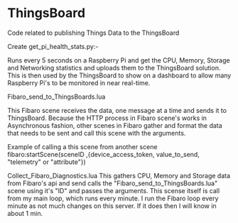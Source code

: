 # ThingsBoard
Code related to publishing Things Data to the ThingsBoard


Create get_pi_health_stats.py:-

Runs every 5 seconds on a Raspberry Pi and get the CPU, Memory, Storage and Networking statistics and uploads them to the ThingsBoard solution.
This is then used by the ThingsBoard to show on a dashboard to allow many Raspberry Pi's to be monitored in near real-time.


Fibaro_send_to_ThingsBoards.lua

This Fibaro scene receives the data, one message at a time and sends it to ThingsBoard. Because the HTTP process in Fibaro scene's works in Asynchronous fashion, other scenes in Fibaro gather and format the data that needs to be sent and call this scene with the arguments.

Example of calling a this scene from another scene  fibaro:startScene(sceneID ,{device_access_token, value_to_send, "telemetry" or "attribute"}) 


Collect_Fibaro_Diagnostics.lua
This gathers CPU, Memory and Storage data from Fibaro's api and send calls the "Fibaro_send_to_ThingsBoards.lua" scene using it's "ID" and passes the arguments. This scense itself is call from my main loop, which runs every minute. I run the Fibaro loop every minute as not much changes on this server. If it does then I will know in about 1 min.
